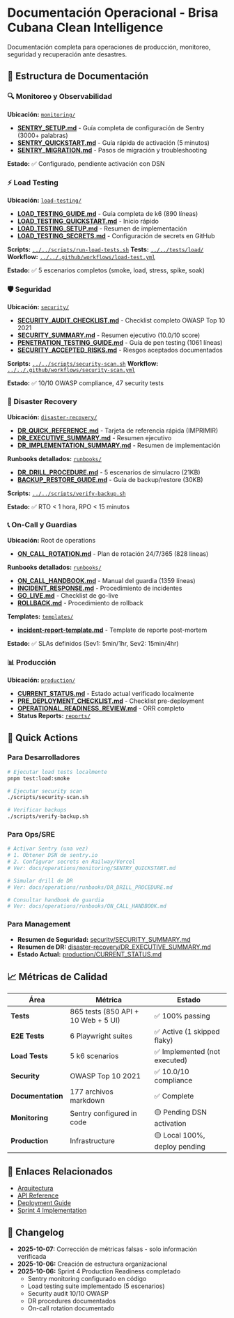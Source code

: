 # Documentación Operacional - Brisa Cubana Clean Intelligence

Documentación completa para operaciones de producción, monitoreo, seguridad y recuperación ante desastres.

## 📂 Estructura de Documentación

### 🔍 Monitoreo y Observabilidad

**Ubicación:** [`monitoring/`](monitoring/)

- [**SENTRY_SETUP.md**](monitoring/SENTRY_SETUP.md) - Guía completa de configuración de Sentry (3000+ palabras)
- [**SENTRY_QUICKSTART.md**](monitoring/SENTRY_QUICKSTART.md) - Guía rápida de activación (5 minutos)
- [**SENTRY_MIGRATION.md**](monitoring/SENTRY_MIGRATION.md) - Pasos de migración y troubleshooting

**Estado:** ✅ Configurado, pendiente activación con DSN

### ⚡ Load Testing

**Ubicación:** [`load-testing/`](load-testing/)

- [**LOAD_TESTING_GUIDE.md**](load-testing/LOAD_TESTING_GUIDE.md) - Guía completa de k6 (890 líneas)
- [**LOAD_TESTING_QUICKSTART.md**](load-testing/LOAD_TESTING_QUICKSTART.md) - Inicio rápido
- [**LOAD_TESTING_SETUP.md**](load-testing/LOAD_TESTING_SETUP.md) - Resumen de implementación
- [**LOAD_TESTING_SECRETS.md**](load-testing/LOAD_TESTING_SECRETS.md) - Configuración de secrets en GitHub

**Scripts:** [`../../scripts/run-load-tests.sh`](https://github.com/albertodimas/brisa-cubana-clean-intelligence/blob/main/scripts/run-load-tests.sh)
**Tests:** [`../../tests/load/`](https://github.com/albertodimas/brisa-cubana-clean-intelligence/tree/main/tests/load)
**Workflow:** [`../../.github/workflows/load-test.yml`](https://github.com/albertodimas/brisa-cubana-clean-intelligence/blob/main/.github/workflows/load-test.yml)

**Estado:** ✅ 5 escenarios completos (smoke, load, stress, spike, soak)

### 🛡️ Seguridad

**Ubicación:** [`security/`](security/)

- [**SECURITY_AUDIT_CHECKLIST.md**](security/SECURITY_AUDIT_CHECKLIST.md) - Checklist completo OWASP Top 10 2021
- [**SECURITY_SUMMARY.md**](security/SECURITY_SUMMARY.md) - Resumen ejecutivo (10.0/10 score)
- [**PENETRATION_TESTING_GUIDE.md**](security/PENETRATION_TESTING_GUIDE.md) - Guía de pen testing (1061 líneas)
- [**SECURITY_ACCEPTED_RISKS.md**](security/SECURITY_ACCEPTED_RISKS.md) - Riesgos aceptados documentados

**Scripts:** [`../../scripts/security-scan.sh`](https://github.com/albertodimas/brisa-cubana-clean-intelligence/blob/main/scripts/security-scan.sh)
**Workflow:** [`../../.github/workflows/security-scan.yml`](https://github.com/albertodimas/brisa-cubana-clean-intelligence/blob/main/.github/workflows/security-scan.yml)

**Estado:** ✅ 10/10 OWASP compliance, 47 security tests

### 🚨 Disaster Recovery

**Ubicación:** [`disaster-recovery/`](disaster-recovery/)

- [**DR_QUICK_REFERENCE.md**](disaster-recovery/DR_QUICK_REFERENCE.md) - Tarjeta de referencia rápida (IMPRIMIR)
- [**DR_EXECUTIVE_SUMMARY.md**](disaster-recovery/DR_EXECUTIVE_SUMMARY.md) - Resumen ejecutivo
- [**DR_IMPLEMENTATION_SUMMARY.md**](disaster-recovery/DR_IMPLEMENTATION_SUMMARY.md) - Resumen de implementación

**Runbooks detallados:** [`runbooks/`](runbooks/)

- [**DR_DRILL_PROCEDURE.md**](runbooks/DR_DRILL_PROCEDURE.md) - 5 escenarios de simulacro (21KB)
- [**BACKUP_RESTORE_GUIDE.md**](runbooks/BACKUP_RESTORE_GUIDE.md) - Guía de backup/restore (30KB)

**Scripts:** [`../../scripts/verify-backup.sh`](https://github.com/albertodimas/brisa-cubana-clean-intelligence/blob/main/scripts/verify-backup.sh)

**Estado:** ✅ RTO < 1 hora, RPO < 15 minutos

### 📞 On-Call y Guardias

**Ubicación:** Root de operations

- [**ON_CALL_ROTATION.md**](ON_CALL_ROTATION.md) - Plan de rotación 24/7/365 (828 líneas)

**Runbooks detallados:** [`runbooks/`](runbooks/)

- [**ON_CALL_HANDBOOK.md**](runbooks/ON_CALL_HANDBOOK.md) - Manual del guardia (1359 líneas)
- [**INCIDENT_RESPONSE.md**](runbooks/INCIDENT_RESPONSE.md) - Procedimiento de incidentes
- [**GO_LIVE.md**](runbooks/GO_LIVE.md) - Checklist de go-live
- [**ROLLBACK.md**](runbooks/ROLLBACK.md) - Procedimiento de rollback

**Templates:** [`templates/`](templates/)

- [**incident-report-template.md**](templates/incident-report-template.md) - Template de reporte post-mortem

**Estado:** ✅ SLAs definidos (Sev1: 5min/1hr, Sev2: 15min/4hr)

### 📊 Producción

**Ubicación:** [`production/`](production/)

- [**CURRENT_STATUS.md**](production/CURRENT_STATUS.md) - Estado actual verificado localmente
- [**PRE_DEPLOYMENT_CHECKLIST.md**](production/PRE_DEPLOYMENT_CHECKLIST.md) - Checklist pre-deployment
- [**OPERATIONAL_READINESS_REVIEW.md**](runbooks/OPERATIONAL_READINESS_REVIEW.md) - ORR completo
- **Status Reports:** [`reports/`](reports/)

## 🚀 Quick Actions

### Para Desarrolladores

```bash
# Ejecutar load tests localmente
pnpm test:load:smoke

# Ejecutar security scan
./scripts/security-scan.sh

# Verificar backups
./scripts/verify-backup.sh
```

### Para Ops/SRE

```bash
# Activar Sentry (una vez)
# 1. Obtener DSN de sentry.io
# 2. Configurar secrets en Railway/Vercel
# Ver: docs/operations/monitoring/SENTRY_QUICKSTART.md

# Simular drill de DR
# Ver: docs/operations/runbooks/DR_DRILL_PROCEDURE.md

# Consultar handbook de guardia
# Ver: docs/operations/runbooks/ON_CALL_HANDBOOK.md
```

### Para Management

- **Resumen de Seguridad:** [security/SECURITY_SUMMARY.md](security/SECURITY_SUMMARY.md)
- **Resumen de DR:** [disaster-recovery/DR_EXECUTIVE_SUMMARY.md](disaster-recovery/DR_EXECUTIVE_SUMMARY.md)
- **Estado Actual:** [production/CURRENT_STATUS.md](production/CURRENT_STATUS.md)

## 📈 Métricas de Calidad

| Área              | Métrica                             | Estado                        |
| ----------------- | ----------------------------------- | ----------------------------- |
| **Tests**         | 865 tests (850 API + 10 Web + 5 UI) | ✅ 100% passing               |
| **E2E Tests**     | 6 Playwright suites                 | ✅ Active (1 skipped flaky)   |
| **Load Tests**    | 5 k6 scenarios                      | ✅ Implemented (not executed) |
| **Security**      | OWASP Top 10 2021                   | ✅ 10.0/10 compliance         |
| **Documentation** | 177 archivos markdown               | ✅ Complete                   |
| **Monitoring**    | Sentry configured in code           | 🟡 Pending DSN activation     |
| **Production**    | Infrastructure                      | 🟡 Local 100%, deploy pending |

## 🔗 Enlaces Relacionados

- [Arquitectura](../for-developers/architecture.md)
- [API Reference](../for-developers/api-reference.md)
- [Deployment Guide](../for-developers/deployment.md)
- [Sprint 4 Implementation](../development/sprints/SPRINT_4_PRODUCTION_READINESS.md)

## 📝 Changelog

- **2025-10-07:** Corrección de métricas falsas - solo información verificada
- **2025-10-06:** Creación de estructura organizacional
- **2025-10-06:** Sprint 4 Production Readiness completado
  - Sentry monitoring configurado en código
  - Load testing suite implementado (5 escenarios)
  - Security audit 10/10 OWASP
  - DR procedures documentados
  - On-call rotation documentado
